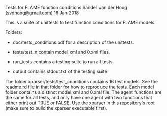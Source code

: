Tests for FLAME function conditions
Sander van der Hoog (svdhoog@gmail.com)
16 Jan 2018

This is a suite of unittests to test function conditions for FLAME models.


Folders:

- doc/tests_conditions.pdf for a description of the unittests.

- tests/test_n contain model.xml and 0.xml files.

- run_tests contains a testing suite to run all tests.

- output contains stdout.txt of the testing suite


The folder xparser/tests/test_conditions contains 16 test models.
See the readme.rd file in that folder for how to reproduce the tests.
Each model folder contains a distinct model.xml and 0.xml file.
The agent functions are the same for all tests, and only have one agent with two functions that either print out TRUE or FALSE.
Use the xparser in this repository's root (make sure to build the xparser executable first).
